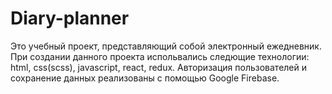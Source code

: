 # Diary-planner

Это учебный проект, представляющий собой электронный ежедневник.
При создании данного проекта испольвались следющие технологии: html, css(scss), javascript, react, redux.
Авторизация пользователей и сохранение данных реализованы с помощью Google Firebase.
